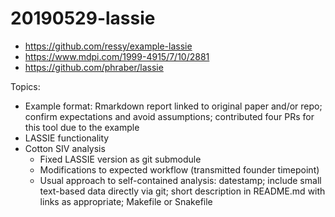 # 20190529-lassie

 * <https://github.com/ressy/example-lassie>
 * <https://www.mdpi.com/1999-4915/7/10/2881>
 * <https://github.com/phraber/lassie>

Topics:

 * Example format: Rmarkdown report linked to original paper and/or repo;
   confirm expectations and avoid assumptions; contributed four PRs for this
   tool due to the example
 * LASSIE functionality
 * Cotton SIV analysis
    * Fixed LASSIE version as git submodule
    * Modifications to expected workflow (transmitted founder timepoint)
    * Usual approach to self-contained analysis: datestamp; include small
      text-based data directly via git; short description in README.md with
      links as appropriate; Makefile or Snakefile
